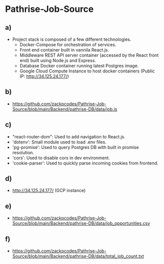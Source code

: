 # Pathrise-Job-Source

## a)
- Project stack is composed of a few different technologies.
  - Docker-Compose for orchestration of services.
  - Front end container built in vannila React.js.
  - Middleware REST API server container (accessed by the React front end) built using Node.js and Express.
  - Database Docker container running latest Postgres image.
  - Google Cloud Compute Instance to host docker containers (Public IP: http://34.125.24.177/)

## b)
- https://github.com/zackpcodes/Pathrise-Job-Source/blob/main/Backend/pathrise-DB/data/job.js

## c)
- "react-router-dom": Used to add navigation to React.js.
- 'dotenv': Small module used to load .env files.
- 'pg-promise': Used to query Postgres DB with built in promise resolution.
- 'cors': Used to disable cors in dev environment.
- 'cookie-parser': Used to quickly parse incoming cookies from frontend.

## d)
- http://34.125.24.177/ (GCP instance)

## e)
- https://github.com/zackpcodes/Pathrise-Job-Source/blob/main/Backend/pathrise-DB/data/job_opportunities.csv

## f)
- https://github.com/zackpcodes/Pathrise-Job-Source/blob/main/Backend/pathrise-DB/data/total_job_count.txt
